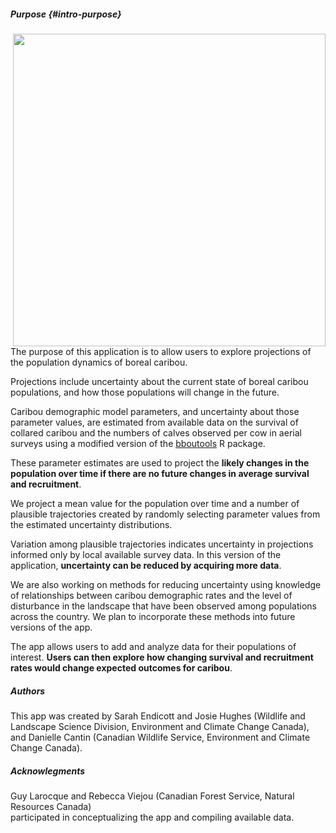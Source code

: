##### **Purpose** {#intro-purpose}

<img align="right" src="www/Female_caribou_and_calves.jpg" width="500">
The purpose of this application is to allow users to explore projections of the
population dynamics of boreal caribou. 

Projections include uncertainty about the
current state of boreal caribou populations, and how those populations will
change in the future. 

Caribou demographic model parameters, and uncertainty
about those parameter values, are estimated from available data on the survival
of collared caribou and the numbers of calves observed per cow in aerial surveys
using a modified version of the <a href="https://poissonconsulting.github.io/bboutools/" target="_blank">bboutools</a>
R package. 

These parameter estimates are used to project the **likely changes in the population
over time if there are no future changes in average survival and recruitment**. 

We project a mean value for the population over time and a number of plausible
trajectories created by randomly selecting parameter values from the estimated
uncertainty distributions. 

Variation among plausible trajectories indicates
uncertainty in projections informed only by local available survey data. In this
version of the application, **uncertainty can be reduced by acquiring more data**.

We are also working on methods for reducing uncertainty using knowledge of 
relationships between caribou demographic rates and the level of disturbance 
in the landscape that have been observed among populations across the country. 
We plan to incorporate these methods into future versions of the app.

The app allows users to add and analyze data for their populations of interest.
**Users can then explore how changing survival and recruitment rates would change 
expected outcomes for caribou**.

##### **Authors**
This app was created by Sarah Endicott and Josie Hughes (Wildlife and Landscape
Science Division, Environment and Climate Change Canada), and Danielle Cantin
(Canadian Wildlife Service, Environment and Climate Change Canada).

##### **Acknowlegments**
Guy Larocque and Rebecca Viejou (Canadian Forest Service, Natural Resources Canada)  
participated in conceptualizing the app and compiling available data.


